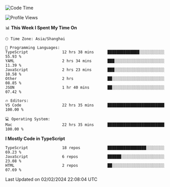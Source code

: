<!--START_SECTION:waka-->
![Code Time](http://img.shields.io/badge/Code%20Time-5%2C775%20hrs%201%20min-blue)

![Profile Views](http://img.shields.io/badge/Profile%20Views-0-blue)

📊 **This Week I Spent My Time On** 

```text
🕑︎ Time Zone: Asia/Shanghai

💬 Programming Languages: 
TypeScript               12 hrs 38 mins      ██████████████░░░░░░░░░░░   55.93 % 
YAML                     2 hrs 34 mins       ███░░░░░░░░░░░░░░░░░░░░░░   11.39 % 
JavaScript               2 hrs 23 mins       ███░░░░░░░░░░░░░░░░░░░░░░   10.58 % 
Other                    2 hrs               ██░░░░░░░░░░░░░░░░░░░░░░░   08.85 % 
JSON                     1 hr 40 mins        ██░░░░░░░░░░░░░░░░░░░░░░░   07.42 % 

🔥 Editors: 
VS Code                  22 hrs 35 mins      █████████████████████████   100.00 % 

💻 Operating System: 
Mac                      22 hrs 35 mins      █████████████████████████   100.00 % 
```

**I Mostly Code in TypeScript** 

```text
TypeScript               18 repos            █████████████████░░░░░░░░   69.23 % 
JavaScript               6 repos             ██████░░░░░░░░░░░░░░░░░░░   23.08 % 
HTML                     2 repos             ██░░░░░░░░░░░░░░░░░░░░░░░   07.69 % 
```




 Last Updated on 02/02/2024 22:08:04 UTC
<!--END_SECTION:waka-->
